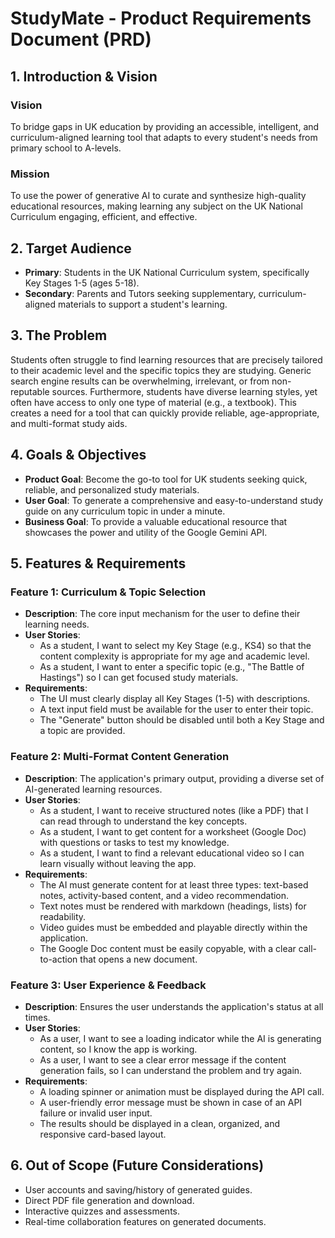 # StudyMate - Product Requirements Document (PRD)

## 1. Introduction & Vision

### Vision
To bridge gaps in UK education by providing an accessible, intelligent, and curriculum-aligned learning tool that adapts to every student's needs from primary school to A-levels.

### Mission
To use the power of generative AI to curate and synthesize high-quality educational resources, making learning any subject on the UK National Curriculum engaging, efficient, and effective.

## 2. Target Audience

- **Primary**: Students in the UK National Curriculum system, specifically Key Stages 1-5 (ages 5-18).
- **Secondary**: Parents and Tutors seeking supplementary, curriculum-aligned materials to support a student's learning.

## 3. The Problem

Students often struggle to find learning resources that are precisely tailored to their academic level and the specific topics they are studying. Generic search engine results can be overwhelming, irrelevant, or from non-reputable sources. Furthermore, students have diverse learning styles, yet often have access to only one type of material (e.g., a textbook). This creates a need for a tool that can quickly provide reliable, age-appropriate, and multi-format study aids.

## 4. Goals & Objectives

- **Product Goal**: Become the go-to tool for UK students seeking quick, reliable, and personalized study materials.
- **User Goal**: To generate a comprehensive and easy-to-understand study guide on any curriculum topic in under a minute.
- **Business Goal**: To provide a valuable educational resource that showcases the power and utility of the Google Gemini API.

## 5. Features & Requirements

### Feature 1: Curriculum & Topic Selection

- **Description**: The core input mechanism for the user to define their learning needs.
- **User Stories**:
    - As a student, I want to select my Key Stage (e.g., KS4) so that the content complexity is appropriate for my age and academic level.
    - As a student, I want to enter a specific topic (e.g., "The Battle of Hastings") so I can get focused study materials.
- **Requirements**:
    - The UI must clearly display all Key Stages (1-5) with descriptions.
    - A text input field must be available for the user to enter their topic.
    - The "Generate" button should be disabled until both a Key Stage and a topic are provided.

### Feature 2: Multi-Format Content Generation

- **Description**: The application's primary output, providing a diverse set of AI-generated learning resources.
- **User Stories**:
    - As a student, I want to receive structured notes (like a PDF) that I can read through to understand the key concepts.
    - As a student, I want to get content for a worksheet (Google Doc) with questions or tasks to test my knowledge.
    - As a student, I want to find a relevant educational video so I can learn visually without leaving the app.
- **Requirements**:
    - The AI must generate content for at least three types: text-based notes, activity-based content, and a video recommendation.
    - Text notes must be rendered with markdown (headings, lists) for readability.
    - Video guides must be embedded and playable directly within the application.
    - The Google Doc content must be easily copyable, with a clear call-to-action that opens a new document.

### Feature 3: User Experience & Feedback

- **Description**: Ensures the user understands the application's status at all times.
- **User Stories**:
    - As a user, I want to see a loading indicator while the AI is generating content, so I know the app is working.
    - As a user, I want to see a clear error message if the content generation fails, so I can understand the problem and try again.
- **Requirements**:
    - A loading spinner or animation must be displayed during the API call.
    - A user-friendly error message must be shown in case of an API failure or invalid user input.
    - The results should be displayed in a clean, organized, and responsive card-based layout.

## 6. Out of Scope (Future Considerations)

- User accounts and saving/history of generated guides.
- Direct PDF file generation and download.
- Interactive quizzes and assessments.
- Real-time collaboration features on generated documents.
